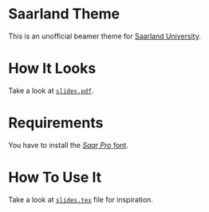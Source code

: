 Saarland Theme
==============
This is an unofficial beamer theme for [Saarland University](http://uni-saarland.de/).

How It Looks
============
Take a look at [`slides.pdf`](https://github.com/kailashbuki/beamerthemesaarland/blob/master/slides.pdf).

Requirements
============
You have to install the [*Saar Pro* font](https://www.saarland.de/dokumente/res_stk/413_Schrift-Saar.zip).

How To Use It
=============
Take a look at [`slides.tex`](https://github.com/kailashbuki/beamerthemesaarland/blob/master/slides.tex) file for inspiration.
